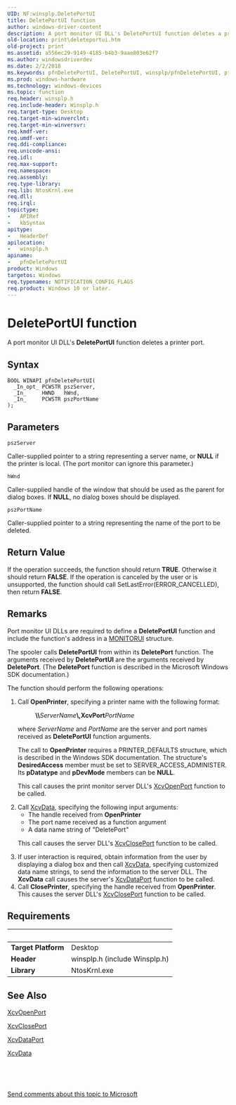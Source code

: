 ```yaml
---
UID: NF:winsplp.DeletePortUI
title: DeletePortUI function
author: windows-driver-content
description: A port monitor UI DLL's DeletePortUI function deletes a printer port.
old-location: print\deleteportui.htm
old-project: print
ms.assetid: a556ec29-9149-4185-b4b3-9aae803e62f7
ms.author: windowsdriverdev
ms.date: 2/2/2018
ms.keywords: pfnDeletePortUI, DeletePortUI, winsplp/pfnDeletePortUI, pfnDeletePortUI function [Print Devices], print.deleteportui, spoolfnc_9b9b8660-cc30-49ea-aea1-163eef7ab973.xml
ms.prod: windows-hardware
ms.technology: windows-devices
ms.topic: function
req.header: winsplp.h
req.include-header: Winsplp.h
req.target-type: Desktop
req.target-min-winverclnt: 
req.target-min-winversvr: 
req.kmdf-ver: 
req.umdf-ver: 
req.ddi-compliance: 
req.unicode-ansi: 
req.idl: 
req.max-support: 
req.namespace: 
req.assembly: 
req.type-library: 
req.lib: NtosKrnl.exe
req.dll: 
req.irql: 
topictype:
-	APIRef
-	kbSyntax
apitype:
-	HeaderDef
apilocation:
-	winsplp.h
apiname:
-	pfnDeletePortUI
product: Windows
targetos: Windows
req.typenames: NOTIFICATION_CONFIG_FLAGS
req.product: Windows 10 or later.
---
```



# DeletePortUI function
A port monitor UI DLL's <b>DeletePortUI</b> function deletes a printer port.

## Syntax

````
BOOL WINAPI pfnDeletePortUI(
  _In_opt_ PCWSTR pszServer,
  _In_     HWND   hWnd,
  _In_     PCWSTR pszPortName
);
````

## Parameters

`pszServer`

Caller-supplied pointer to a string representing a server name, or <b>NULL</b> if the printer is local. (The port monitor can ignore this parameter.)

`hWnd`

Caller-supplied handle of the window that should be used as the parent for dialog boxes. If <b>NULL</b>, no dialog boxes should be displayed.

`pszPortName`

Caller-supplied pointer to a string representing the name of the port to be deleted.


## Return Value

If the operation succeeds, the function should return <b>TRUE</b>. Otherwise it should return <b>FALSE</b>. If the operation is canceled by the user or is unsupported, the function should call SetLastError(ERROR_CANCELLED), then return <b>FALSE</b>.

## Remarks

Port monitor UI DLLs are required to define a <b>DeletePortUI</b> function and include the function's address in a <a href="..\winsplp\ns-winsplp-_monitorui.md">MONITORUI</a> structure.

The spooler calls <b>DeletePortUI</b> from within its <b>DeletePort</b> function. The arguments received by <b>DeletePortUI</b> are the arguments received by <b>DeletePort</b>. (The <b>DeletePort</b> function is described in the Microsoft Windows SDK documentation.)

The function should perform the following operations:

<ol>
<li>
Call <b>OpenPrinter</b>, specifying a printer name with the following format:<dl>
<dd><b>\\</b><i>ServerName</i><b>\,XcvPort</b><i>PortName</i></dd>
</dl>


where <i>ServerName</i> and <i>PortName</i> are the server and port names received as <b>DeletePortUI</b> function arguments.

The call to <b>OpenPrinter</b> requires a PRINTER_DEFAULTS structure, which is described in the Windows SDK documentation. The structure's <b>DesiredAccess</b> member must be set to SERVER_ACCESS_ADMINISTER. Its <b>pDatatype</b> and <b>pDevMode</b> members can be <b>NULL</b>.

This call causes the print monitor server DLL's <a href="..\winsplp\nf-winsplp-xcvopenport.md">XcvOpenPort</a> function to be called.

</li>
<li>
Call <a href="https://msdn.microsoft.com/library/windows/hardware/ff564255">XcvData</a>, specifying the following input arguments:<ul>
<li>The handle received from <b>OpenPrinter</b></li>
<li>The port name received as a function argument</li>
<li>A data name string of "DeletePort"</li>
</ul>


This call causes the server DLL's <a href="..\winsplp\nf-winsplp-xcvcloseport.md">XcvClosePort</a> function to be called.

</li>
<li>
If user interaction is required, obtain information from the user by displaying a dialog box and then call <a href="https://msdn.microsoft.com/library/windows/hardware/ff564255">XcvData</a>, specifying customized data name strings, to send the information to the server DLL. The <b>XcvData</b> call causes the server's <a href="..\winsplp\nf-winsplp-xcvdataport.md">XcvDataPort</a> function to be called.

</li>
<li>
Call <b>ClosePrinter</b>, specifying the handle received from <b>OpenPrinter</b>. This causes the server DLL's <a href="..\winsplp\nf-winsplp-xcvcloseport.md">XcvClosePort</a> function to be called.

</li>
</ol>

## Requirements
| &nbsp; | &nbsp; |
| ---- |:---- |
| **Target Platform** | Desktop |
| **Header** | winsplp.h (include Winsplp.h) |
| **Library** | NtosKrnl.exe |

## See Also

<a href="..\winsplp\nf-winsplp-xcvopenport.md">XcvOpenPort</a>



<a href="..\winsplp\nf-winsplp-xcvcloseport.md">XcvClosePort</a>



<a href="..\winsplp\nf-winsplp-xcvdataport.md">XcvDataPort</a>



<a href="https://msdn.microsoft.com/library/windows/hardware/ff564255">XcvData</a>



 

 

<a href="mailto:wsddocfb@microsoft.com?subject=Documentation%20feedback [print\print]:%20DeletePortUI function%20 RELEASE:%20(2/2/2018)&amp;body=%0A%0APRIVACY STATEMENT%0A%0AWe use your feedback to improve the documentation. We don't use your email address for any other purpose, and we'll remove your email address from our system after the issue that you're reporting is fixed. While we're working to fix this issue, we might send you an email message to ask for more info. Later, we might also send you an email message to let you know that we've addressed your feedback.%0A%0AFor more info about Microsoft's privacy policy, see http://privacy.microsoft.com/en-us/default.aspx." title="Send comments about this topic to Microsoft">Send comments about this topic to Microsoft</a>
